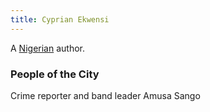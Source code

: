 ```yaml
---
title: Cyprian Ekwensi
---
```


A [Nigerian](../index.html) author.

### People of the City

Crime reporter and band leader Amusa Sango
